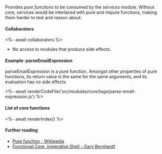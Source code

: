 Provides _pure functions_ to be consumed by the _services_ module. Without core, services would be interlaced with pure and impure functions, making them harder to test and reason about.

#### Collaborators

<%- await collaborators %>

- No access to modules that produce side effects.

#### Example: parseEmailExpression

parseEmailExpression is a pure function. Amongst other properties of pure functions, its return value is the same for the same arguments, and its evaluation has no side effects.

<%- await renderCodeFile('src/modules/core/tags/parse-email-expression.js') %>

#### List of core functions

<%- await renderIndex() %>

#### Further reading

- [Pure function - Wikipedia](https://en.wikipedia.org/wiki/Pure_function)
- [Functional Core, Imperative Shell - Gary Bernhardt](https://www.destroyallsoftware.com/screencasts/catalog/functional-core-imperative-shell)
